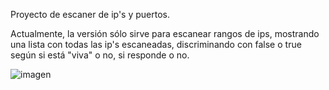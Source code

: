 Proyecto de escaner de ip's y puertos.

Actualmente, la versión sólo sirve para escanear rangos de ips, mostrando una lista con todas las ip's escaneadas, discriminando con false o true según si está "viva" o no, si responde o no.

![imagen](https://github.com/Mel0nABC/EscannerRedPuertos/assets/144219148/34065cf6-4d3f-4e06-a267-cd835f300ffe)


